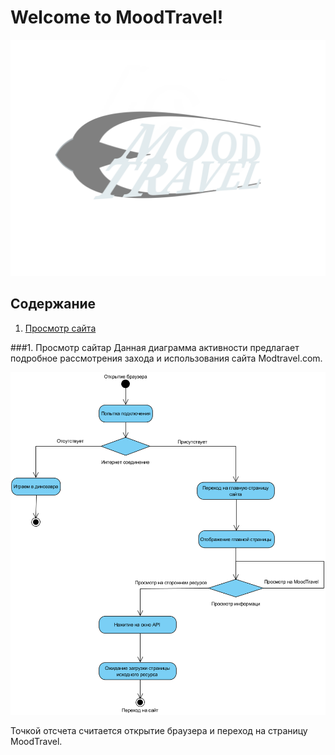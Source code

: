
# Welcome to MoodTravel!

![logo](https://github.com/LazuRR/TreeOnDesktop/blob/master/project_marketing/logo/logo.png) <br/>

## Содержание
1. [Просмотр сайта](#1)

###1. Просмотр сайтар<a name="1"></a>
Данная диаграмма активности предлагает подробное рассмотрения захода и использования сайта Modtravel.com.

![Activity Diagram1](https://github.com/LazuRR/TreeOnDesktop/blob/master/diagrams/Activity/Activity%20Diagram.png)


Точкой отсчета считается открытие браузера и переход на страницу MoodTravel.
